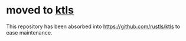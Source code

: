 # moved to [ktls](https://github.com/rustls/ktls)

This repository has been absorbed into <https://github.com/rustls/ktls>
to ease maintenance.
